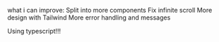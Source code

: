 what i can improve:
Split into more components
Fix infinite scroll
More design with Tailwind
More error handling and messages

Using typescript!!!

